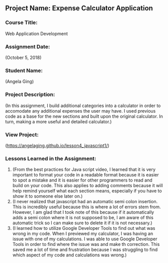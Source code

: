 ## Project Name:  Expense Calculator Application

### Course Title:
Web Application Development

### Assignment Date:  
(October 5, 2018)

### Student Name:  
(Angela Ging)

### Project Description:
(In this assignment, I build additional categories into a calculator in order to 
accomodate any additional expenses the user may have. I used previous code as a 
base for the new sections and built upon the original calculator. In turn, 
making a more useful and detailed calculator.)

### View Project:
(https://angelaging.github.io/lesson4_javascript1/)

### Lessons Learned in the Assignment:
1. (From the best practices for Java script video, I learned that it is very important to format your code in a readable format because it is easier to spot a mistake and it is easier for other programmers to read and build on your code. This also applies to adding comments because it will help remind yourself what each section means, especially if you have to show it to someone else later on.)
2. (I never realized that javascript had an automatic semi colon insertion. This is incredibly useful because this is where a lot of errors stem from. However, I am glad that I took note of this because if it automatically adds a semi colon where it is not supposed to be, I am aware of this automatic trick so I can make sure to delete it if it is not necessary.)
3. (I learned how to utilize Google Developer Tools to find out what was wrong in my code. When I previewed my calculator, I was having an issue with one of my calculations. I was able to use Google Developer Tools in order to find where the issue was and make th correction. This saved me a lot of time and frustration because I was struggling to find which aspect of my code and calculations was wrong.)



